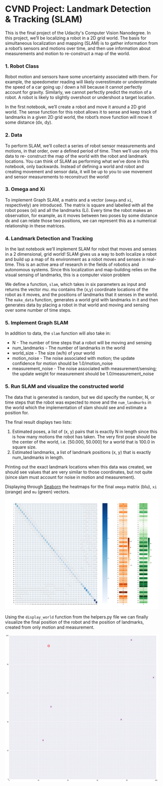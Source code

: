 # CVND Project: Landmark Detection & Tracking (SLAM)

This is the final project of the Udacity's Computer Vision Nanodegree. In this project, we’ll be localizing a robot in a 2D grid world. The basis for simultaneous localization and mapping (SLAM) is to gather information from a robot’s sensors and motions over time,
and then use information about measurements and motion to re-construct a map of the world.

### 1. Robot Class

Robot motion and sensors have some uncertainty associated with them. For
example, the speedometer reading will likely overestimate or underestimate the speed of a car going up / down a hill because it cannot perfectly account for gravity. Similarly, we cannot perfectly predict the motion of a robot. A robot is likely to slightly overshoot or undershoot a target location.

In the first notebook, we’ll create a robot and move it around a 2D grid world. The sense function for this robot allows it to sense and keep track of landmarks in a given 2D grid
world, the robot’s move function will move it some distance (dx, dy).

### 2. Data

To perform SLAM, we’ll collect a series of robot sensor measurements
and motions, in that order, over a defined period of time. Then we’ll use only this data to re-
construct the map of the world with the robot and landmark locations. You can think of SLAM as
performing what we’ve done in this notebook, only backwards. Instead of defining a world and
robot and creating movement and sensor data, it will be up to you to use movement and sensor
measurements to reconstruct the world!

### 3. Omega and Xi
To implement Graph SLAM, a matrix and a vector (`omega` and `xi`, respectively) are introduced.
The matrix is square and labelled with all the robot poses (xi) and all the landmarks (Li). Every
time the robot makes an observation, for example, as it moves between two poses by some distance
dx and can relate those two positions, we can represent this as a numerical relationship in these
matrices.

### 4. Landmark Detection and Tracking
In the last notebook we’ll implement SLAM for robot that moves and senses in a 2 dimensional, grid
world! SLAM gives us a way to both localize a robot and build up a map of its environment as a
robot moves and senses in real-time. This is an active area of research in the fields of robotics
and autonomous systems. Since this localization and map-building relies on the visual sensing of
landmarks, this is a computer vision problem

We define a function, `slam`, which takes in six parameters as input and returns the vector *mu*.  *mu* contains the (x,y) coordinate locations of the robot as it moves, and the positions of landmarks that it senses in the world. The `make_data` function, generates a world grid with landmarks in it and then generates data by placing a robot in that world and moving and sensing over some number of time steps.


### 5. Implement Graph SLAM
In addition to data, the `slam` function will also take in:
* N - The number of time steps that a robot will be moving and sensing
* num_landmarks - The number of landmarks in the world
* world_size - The size (w/h) of your world
* motion_noise - The noise associated with motion; the update confidence for motion should be 1.0/motion_noise
* measurement_noise - The noise associated with measurement/sensing; the update weight for measurement should be 1.0/measurement_noise

### 5. Run SLAM and visualize the constructed world
The data that is generated is random, but we did specify the number, N, or time steps that the
robot was expected to move and the `num_landmarks` in the world which the implementation of
slam should see and estimate a position for.

The final result displays two lists:
1. Estimated poses, a list of (x, y) pairs that is exactly N in length since this is how many motions the robot has taken. The very first pose should be the center of the world, i.e. [50.000, 50.000] for a world that is 100.0 in square size.
2. Estimated landmarks, a list of landmark positions (x, y) that is exactly num_landmarks in length.

Printing out the exact landmark locations when this data was created, we should see values that are very similar to those coordinates, but not quite (since slam must account for noise in motion and measurement).

Displaying through [Seaborn](https://seaborn.pydata.org/index.html) the heatmaps for the final `omega` matrix (blu), `xi` (orange) and `mu` (green) vectors.

![Seaborn Heatmaps omega - xi - mu](https://raw.githubusercontent.com/SamuelaAnastasi/CVND_Project_SLAM/master/images/final_heatmaps.jpg)

Using the `display_world` function from the helpers.py file we can finally visualize the final position of the robot and the position of landmarks, created from only motion and measurement.

![SLAM world](https://raw.githubusercontent.com/SamuelaAnastasi/CVND_Project_SLAM/master/images/final_world.png)
